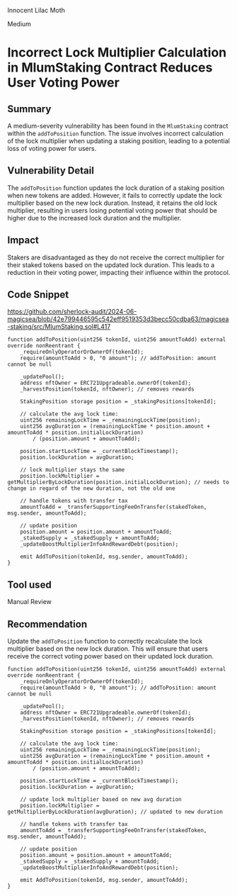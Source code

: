 Innocent Lilac Moth

Medium

# Incorrect Lock Multiplier Calculation in MlumStaking Contract Reduces User Voting Power

## Summary
A medium-severity vulnerability has been found in the `MlumStaking` contract within the `addToPosition` function. The issue involves incorrect calculation of the lock multiplier when updating a staking position, leading to a potential loss of voting power for users.

## Vulnerability Detail
The `addToPosition` function updates the lock duration of a staking position when new tokens are added. However, it fails to correctly update the lock multiplier based on the new lock duration. Instead, it retains the old lock multiplier, resulting in users losing potential voting power that should be higher due to the increased lock duration and the multiplier.

## Impact
Stakers are disadvantaged as they do not receive the correct multiplier for their staked tokens based on the updated lock duration. This leads to a reduction in their voting power, impacting their influence within the protocol.

## Code Snippet
https://github.com/sherlock-audit/2024-06-magicsea/blob/42e799446595c542eff9519353d3becc50cdba63/magicsea-staking/src/MlumStaking.sol#L417
```solidity
function addToPosition(uint256 tokenId, uint256 amountToAdd) external override nonReentrant {
    _requireOnlyOperatorOrOwnerOf(tokenId);
    require(amountToAdd > 0, "0 amount"); // addToPosition: amount cannot be null

    _updatePool();
    address nftOwner = ERC721Upgradeable.ownerOf(tokenId);
    _harvestPosition(tokenId, nftOwner); // removes rewards

    StakingPosition storage position = _stakingPositions[tokenId];

    // calculate the avg lock time:
    uint256 remainingLockTime = _remainingLockTime(position);
    uint256 avgDuration = (remainingLockTime * position.amount + amountToAdd * position.initialLockDuration)
        / (position.amount + amountToAdd);

    position.startLockTime = _currentBlockTimestamp();
    position.lockDuration = avgDuration;

    // lock multiplier stays the same
    position.lockMultiplier = getMultiplierByLockDuration(position.initialLockDuration); // needs to change in regard of the new duration, not the old one

    // handle tokens with transfer tax
    amountToAdd = _transferSupportingFeeOnTransfer(stakedToken, msg.sender, amountToAdd);

    // update position
    position.amount = position.amount + amountToAdd;
    _stakedSupply = _stakedSupply + amountToAdd;
    _updateBoostMultiplierInfoAndRewardDebt(position);

    emit AddToPosition(tokenId, msg.sender, amountToAdd);
}
```

## Tool used
Manual Review

## Recommendation
Update the `addToPosition` function to correctly recalculate the lock multiplier based on the new lock duration. This will ensure that users receive the correct voting power based on their updated lock duration.
```solidity
function addToPosition(uint256 tokenId, uint256 amountToAdd) external override nonReentrant {
    _requireOnlyOperatorOrOwnerOf(tokenId);
    require(amountToAdd > 0, "0 amount"); // addToPosition: amount cannot be null

    _updatePool();
    address nftOwner = ERC721Upgradeable.ownerOf(tokenId);
    _harvestPosition(tokenId, nftOwner); // removes rewards

    StakingPosition storage position = _stakingPositions[tokenId];

    // calculate the avg lock time:
    uint256 remainingLockTime = _remainingLockTime(position);
    uint256 avgDuration = (remainingLockTime * position.amount + amountToAdd * position.initialLockDuration)
        / (position.amount + amountToAdd);

    position.startLockTime = _currentBlockTimestamp();
    position.lockDuration = avgDuration;

    // update lock multiplier based on new avg duration
    position.lockMultiplier = getMultiplierByLockDuration(avgDuration); // updated to new duration

    // handle tokens with transfer tax
    amountToAdd = _transferSupportingFeeOnTransfer(stakedToken, msg.sender, amountToAdd);

    // update position
    position.amount = position.amount + amountToAdd;
    _stakedSupply = _stakedSupply + amountToAdd;
    _updateBoostMultiplierInfoAndRewardDebt(position);

    emit AddToPosition(tokenId, msg.sender, amountToAdd);
}
```